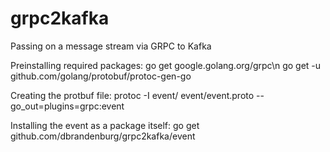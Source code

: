 # grpc2kafka
Passing on a message stream via GRPC to Kafka

Preinstalling required packages:
go get google.golang.org/grpc\n
go get -u github.com/golang/protobuf/protoc-gen-go

Creating the protbuf file:
protoc -I event/ event/event.proto --go_out=plugins=grpc:event

Installing the event as a package itself:
go get github.com/dbrandenburg/grpc2kafka/event
